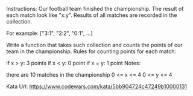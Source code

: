Instructions:
Our football team finished the championship. The result of each match look like "x:y". Results of all matches are recorded in the collection.

For example: ["3:1", "2:2", "0:1", ...]

Write a function that takes such collection and counts the points of our team in the championship. Rules for counting points for each match:

if x > y: 3 points
if x < y: 0 point
if x = y: 1 point
Notes:

there are 10 matches in the championship
0 <= x <= 4
0 <= y <= 4

Kata Url: https://www.codewars.com/kata/5bb904724c47249b10000131
